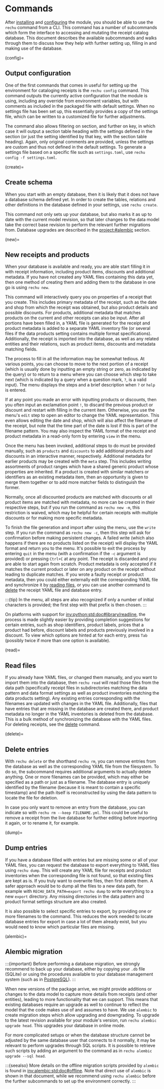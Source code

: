 # Commands

After [installing](installation.md) and [configuring](configuration.md) the 
module, you should be able to use the `rechu` command from a CLI. This command 
has a number of subcommands which form the interface to accessing and mutating 
the receipt catalog database. This document describes the available subcommands 
and walks through them to discuss how they help with further setting up, 
filling in and making use of the database. 

(config)=
## Output configuration

One of the first commands that comes in useful for setting up the environment 
for cataloging receipts is the `rechu config` command. This command outputs the 
currently active configuration that the module is using, including any override 
from environment variables, but with comments as included in the packaged file 
with default settings. When no settings file has been set up, this essentially 
provides a copy of the settings file, which can be written to a customized file 
for further adjustments.

The command also allows filtering on section, and further on key, in which case 
it will output a section table heading with the settings defined in the section 
(or just the setting identified by that key, with the section table heading). 
Again, only original comments are provided, unless the settings are custom and 
thus not defined in the default settings. To generate a settings file based on 
a specific file such as `settings.toml`, use `rechu config -f settings.toml`.

(create)=
## Create schema

When you start with an empty database, then it is likely that it does not have 
a database schema defined yet. In order to create the tables, relations and 
other definitions in the database defined in your settings, use `rechu create`.

This command not only sets up your database, but also marks it as up to date 
with the current model revision, so that later changes to the data model take 
the correct base revision to perform the relevant further migrations from. 
Database upgrades are described in the <project:#alembic> section.

(new)=
## New receipts and products

When your database is available and ready, you are able start filling it in 
with receipt information, including product items, discounts and additional 
metadata. If you have not created any YAML files containing this data yet, then 
one method of creating them and adding them to the database in one go is using 
`rechu new`.

This command will interactively query you on properties of a receipt that you 
create. This includes primary metadata of the receipt, such as the date and 
shop from which the receipt was obtained, but also product details and possible 
discounts. For products, additional metadata that matches products on the 
current and other receipts can also be input. After all portions have been 
filled in, a YAML file is generated for the receipt and product metadata is 
added to a separate YAML inventory file (or several files if the data products 
setting contains multiple format specifications). Additionally, the receipt is 
imported into the database, as well as any related entities and their 
relations, such as product items, discounts and metadata matching fields.

The process to fill in all the information may be somewhat tedious. At various 
points, you can choose to move to the next portion of a receipt (which is 
usually done by inputting an empty string or zero, as indicated by the query) 
or to return to a menu where you can choose which step to take next (which is 
indicated by a query when a question mark, `?`, is a valid input). The menu 
displays the steps and a brief description when `?` or `help` is entered.

If at any point you made an error with inputting products or discounts, then 
you often input an exclamation point `!`, to discard the previous product or 
discount and restart with filling in the current item. Otherwise, you use the 
menu's `edit` step to open an editor to change the YAML representation. This 
even allows editing the date and shop, which will also affect the filename of 
the receipt, but note that the time part of the date is lost if this is part of 
the filename pattern. You may also inspect the YAML format of the receipt and 
product metadata in a read-only form by entering `view` in the menu.

Once the menu has been invoked, additional steps to do must be provided 
manually, such as `products` and `discounts` to add additional products and 
discounts in an interactive manner, respectively. Additional metadata for 
earlier products may be created with the `meta` step. This includes writing 
assortments of product ranges which have a shared generic product whose 
properties are inherited. If a product is created with similar matchers or 
identifiers as an existing metadata item, then an opportunity is given to merge 
them together or to add more matcher fields to distinguish the former. 

Normally, once all discounted products are matched with discounts or all 
product items are matched with metadata, no more can be created in their 
respective steps, but if you run the command as `rechu new -m`, this 
restriction is waived, which may be helpful for certain receipts with multiple 
discounts or for making more specific metadata.

To finish the file generation and import after using the menu, use the `write` 
step. If you run the command as `rechu new -c`, then this step will ask for 
confirmation before making persistent changes. A failed write (which also 
happens if there are no products listed on the receipt) will display the YAML 
format and return you to the menu. It's possible to exit the process by 
entering `quit` in the menu (with a confirmation if the `-c` argument is 
provided) or pressing `Ctrl+C` at any point. The receipt is discarded and you 
are able to start again from scratch. Product metadata is only accepted if it 
matches the current product or later on any product on the receipt without 
leading to duplicate matches. If you wrote a faulty receipt or product 
metadata, then you could either externally edit the corresponding YAML file and 
synchronize it by [reading files](#read), or you can use another command to 
[delete](#delete) the receipt YAML file and database entry.

:::{tip}
In the menu, all steps are also recognized if only a number of initial 
characters is provided; the first step with that prefix is then chosen.
:::

On platforms with support for <inv:python:std:doc#library/readline>, the 
process is made slightly easier by providing completion suggestions for certain 
entries, such as shop identifiers, product labels, prices that a product had 
before, discount labels and products previously involved in a discount. To view 
which options are hinted at for each entry, press `Tab` (possibly twice if more 
than one option is available).

(read)=
## Read files

If you already have YAML files, or changed them manually, and you want to 
import them into the database, then `rechu read` will read those files from the 
data path (specifically receipt files in subdirectories matching the data 
pattern and data format settings as well as product inventories matching the 
data products setting). Any existing entries corresponding with the filenames 
are updated with changes in the YAML file. Additionally, files that have 
entries that are missing in the database are created there, and product 
metadata no longer in the YAML inventories is deleted from the database. This 
is a bulk method of synchronizing the database with the YAML files. For 
deleting receipts, see the [delete](#delete) command.

(delete)=
## Delete entries

With `rechu delete` or the shorthand `rechu rm`, you can remove entries from 
the database as well as the corresponding YAML file from the filesystem. To do 
so, the subcommand requires additional arguments to actually delete anything. 
One or more filenames can be provided, which may either be specified as a path 
or just as a filename. The database entry is uniquely identified by the 
filename (because it is meant to contain a specific timestamp) and the path 
itself is reconstructed by using the data pattern to locate the file for 
deletion.

In case you only want to remove an entry from the database, you can indicate so 
with `rechu rm --keep FILENAME.yml`. This could be useful to remove a receipt 
from the live database for further editing before importing it again, or to 
rename it, for example.

(dump)=
## Dump entries

If you have a database filled with entries but are missing some or all of your 
YAML files, you can request the database to export everything to YAML files 
using `rechu dump`. This will create any YAML file for receipts and product 
inventories when the corresponding file is not found, so that existing files 
are kept as is. If you truly want to overwrite files, then first delete them. 
A safer approach would be to dump all the files to a new data path, for example 
with `RECHU_DATA_PATH=export rechu dump` to write everything to a new `export` 
directory. Any missing directories in the data pattern and product format 
settings structure are also created.

It is also possible to select specific entries to export, by providing one or 
more filenames to the command. This reduces the work needed to locate database 
entries for export in case a lot of them already exist, but you would need to 
know which particular files are missing.

(alembic)=
## Alembic migration

:::{important}
Before performing a database migration, we strongly recommend to back up your 
database, either by copying your `.db` file (SQLite) or using the procedures 
available to your database management system (such as in 
[PostgreSQL](https://www.postgresql.org/docs/current/backup.html)).
:::

When new versions of the package arrive, we might provide additions or changes 
to the data model to capture more details from receipts (and other entities), 
leading to more functionality that we can support. This means that existing 
databases require an upgrade as well to continue to reflect the model that the 
code makes use of and assumes to have. We use `alembic` to create migration 
steps which allow upgrading and downgrading. To upgrade to the latest revision 
available for your module's version, run `rechu alembic upgrade head`. This 
upgrades your database in online mode.

For more complicated setups or when the database structure cannot be adjusted 
by the same database user that connects to it normally, it may be relevant to 
perform upgrades through SQL scripts. It is possible to retrieve such scripts 
by adding an argument to the command as in `rechu alembic upgrade --sql head`.

:::{seealso}
More details on the offline migration scripts provided by `alembic` is found in 
<inv:alembic:std:doc#offline>. Note that direct use of `alembic` is shown in 
that document, while we recommend using `rechu alembic` before the further 
subcommands to set up the environment correctly.
:::
